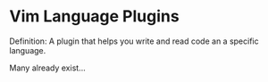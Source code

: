# Vim Language Plugins

Definition: A plugin that helps you write and read code an a specific language.

Many already exist...

